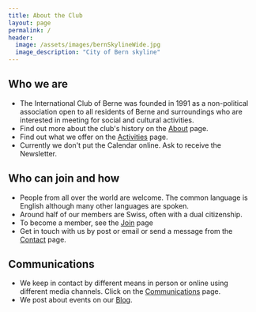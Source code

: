 ```yaml
---
title: About the Club
layout: page
permalink: /
header:
  image: /assets/images/bernSkylineWide.jpg
  image_description: "City of Bern skyline"
---
```


## Who we are

- The International Club of Berne was founded in 1991 as a non-political association open to all residents of Berne and surroundings who are interested in meeting for social and cultural activities. 
- Find out more about the club's history on the [About](/about/) page.
- Find out what we offer on the [Activities](/activities/) page.
- Currently we don't put the Calendar online. Ask to receive the Newsletter. 
## Who can join and how

- People from all over the world are welcome. The common language is English although many other languages are spoken.
- Around half of our members are Swiss, often with a dual citizenship.
- To become a member, see the [Join](/join/) page
- Get in touch with us by post or email or send a message from the [Contact](/contact-2/) page.
## Communications

- We keep in contact by different means in person or online using different media channels. Click on the [Communications](/activities/) page.
- We post about events on our [Blog](/blog/). 
